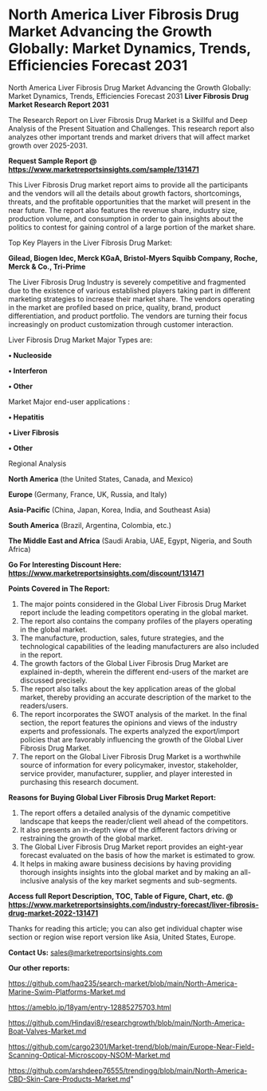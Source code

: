 # North America Liver Fibrosis Drug Market Advancing the Growth Globally: Market Dynamics, Trends, Efficiencies Forecast 2031
North America Liver Fibrosis Drug Market Advancing the Growth Globally: Market Dynamics, Trends, Efficiencies Forecast 2031
<strong>Liver Fibrosis Drug Market Research Report 2031</strong>

The Research Report on Liver Fibrosis Drug Market is a Skillful and Deep Analysis of the Present Situation and Challenges. This research report also analyzes other important trends and market drivers that will affect market growth over 2025-2031.

<strong>Request Sample Report @ <a href=https://www.marketreportsinsights.com/sample/131471>https://www.marketreportsinsights.com/sample/131471</a></strong>

This Liver Fibrosis Drug market report aims to provide all the participants and the vendors will all the details about growth factors, shortcomings, threats, and the profitable opportunities that the market will present in the near future. The report also features the revenue share, industry size, production volume, and consumption in order to gain insights about the politics to contest for gaining control of a large portion of the market share.

Top Key Players in the Liver Fibrosis Drug Market:

<strong>Gilead, Biogen Idec, Merck KGaA, Bristol-Myers Squibb Company, Roche, Merck & Co., Tri-Prime</strong>

The Liver Fibrosis Drug Industry is severely competitive and fragmented due to the existence of various established players taking part in different marketing strategies to increase their market share. The vendors operating in the market are profiled based on price, quality, brand, product differentiation, and product portfolio. The vendors are turning their focus increasingly on product customization through customer interaction.

Liver Fibrosis Drug Market Major Types are:

<strong>• Nucleoside

• Interferon

• Other</strong>

Market Major end-user applications :

<strong>• Hepatitis

• Liver Fibrosis

• Other</strong>

Regional Analysis

</u><strong><b>North America</b></strong> (the United States, Canada, and Mexico)

<strong><b>Europe </b></strong>(Germany, France, UK, Russia, and Italy)

<strong><b>Asia-Pacific</b></strong> (China, Japan, Korea, India, and Southeast Asia)

<strong><b>South America</b></strong> (Brazil, Argentina, Colombia, etc.)

<strong><b>The Middle East and Africa</b></strong> (Saudi Arabia, UAE, Egypt, Nigeria, and South Africa)

<strong>Go For Interesting Discount Here: <a href=https://www.marketreportsinsights.com/discount/131471>https://www.marketreportsinsights.com/discount/131471</a></strong>

<strong>Points Covered in The Report:</strong>
<ol>
  <li>The major points considered in the Global Liver Fibrosis Drug Market report include the leading competitors operating in the global market.</li>
  <li>The report also contains the company profiles of the players operating in the global market.</li>
  <li>The manufacture, production, sales, future strategies, and the technological capabilities of the leading manufacturers are also included in the report.</li>
  <li>The growth factors of the Global Liver Fibrosis Drug Market are explained in-depth, wherein the different end-users of the market are discussed precisely.</li>
  <li>The report also talks about the key application areas of the global market, thereby providing an accurate description of the market to the readers/users.</li>
  <li>The report incorporates the SWOT analysis of the market. In the final section, the report features the opinions and views of the industry experts and professionals. The experts analyzed the export/import policies that are favorably influencing the growth of the Global Liver Fibrosis Drug Market.</li>
  <li>The report on the Global Liver Fibrosis Drug Market is a worthwhile source of information for every policymaker, investor, stakeholder, service provider, manufacturer, supplier, and player interested in purchasing this research document.</li>
</ol>
<strong>Reasons for Buying Global Liver Fibrosis Drug Market Report:</strong>

<ol>
  <li>The report offers a detailed analysis of the dynamic competitive landscape that keeps the reader/client well ahead of the competitors.</li>
  <li>It also presents an in-depth view of the different factors driving or restraining the growth of the global market.</li>
  <li>The Global Liver Fibrosis Drug Market report provides an eight-year forecast evaluated on the basis of how the market is estimated to grow.</li>
  <li>It helps in making aware business decisions by having providing thorough insights insights into the global market and by making an all-inclusive analysis of the key market segments and sub-segments.</li>
</ol>
<strong>Access full Report Description, TOC, Table of Figure, Chart, etc. @ <a href=https://www.marketreportsinsights.com/industry-forecast/liver-fibrosis-drug-market-2022-131471>https://www.marketreportsinsights.com/industry-forecast/liver-fibrosis-drug-market-2022-131471</a></strong>


Thanks for reading this article; you can also get individual chapter wise section or region wise report version like Asia, United States, Europe.

<strong>Contact Us:</strong>
sales@marketreportsinsights.com

<strong>Our other reports:</strong>

<a href=https://github.com/haq235/search-market/blob/main/North-America-Marine-Swim-Platforms-Market.md>https://github.com/haq235/search-market/blob/main/North-America-Marine-Swim-Platforms-Market.md</a>

<a href=https://ameblo.jp/18yam/entry-12885275703.html>https://ameblo.jp/18yam/entry-12885275703.html</a>

<a href=https://github.com/Hindavi8/researchgrowth/blob/main/North-America-Boat-Valves-Market.md>https://github.com/Hindavi8/researchgrowth/blob/main/North-America-Boat-Valves-Market.md</a>

<a href=https://github.com/cargo2301/Market-trend/blob/main/Europe-Near-Field-Scanning-Optical-Microscopy-NSOM-Market.md>https://github.com/cargo2301/Market-trend/blob/main/Europe-Near-Field-Scanning-Optical-Microscopy-NSOM-Market.md</a>

<a href=https://github.com/arshdeep76555/trendingg/blob/main/North-America-CBD-Skin-Care-Products-Market.md>https://github.com/arshdeep76555/trendingg/blob/main/North-America-CBD-Skin-Care-Products-Market.md</a>"

